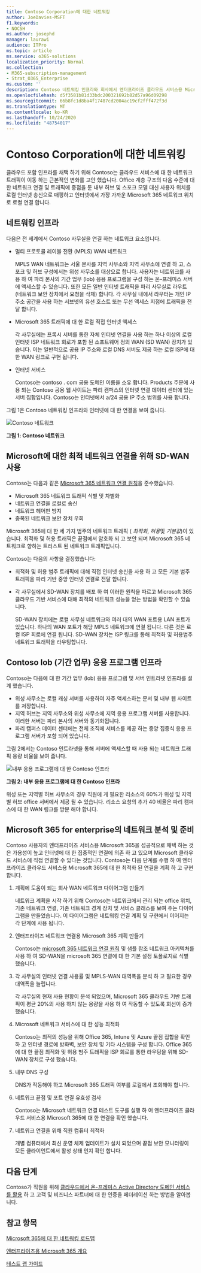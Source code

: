 ```yaml
---
title: Contoso Corporation에 대한 네트워킹
author: JoeDavies-MSFT
f1.keywords:
- NOCSH
ms.author: josephd
manager: laurawi
audience: ITPro
ms.topic: article
ms.service: o365-solutions
localization_priority: Normal
ms.collection:
- M365-subscription-management
- Strat_O365_Enterprise
ms.custom: ''
description: Contoso 네트워킹 인프라와 회사에서 엔터프라이즈 클라우드 서비스용 Microsoft 365에 대 한 최적의 네트워킹 성능을 위해 SD WAN 기술을 사용 하는 방법을 이해 합니다.
ms.openlocfilehash: d5f3581b81d33bdc200321692b82d57a96d09298
ms.sourcegitcommit: 66b8fc1d8ba4f17487cd2004ac19cf2fff472f3d
ms.translationtype: MT
ms.contentlocale: ko-KR
ms.lasthandoff: 10/24/2020
ms.locfileid: "48754017"
---
```

# <a name="networking-for-the-contoso-corporation"></a>Contoso Corporation에 대한 네트워킹

클라우드 포함 인프라를 채택 하기 위해 Contoso는 클라우드 서비스에 대 한 네트워크 트래픽이 이동 하는 근본적인 변화를 고안 했습니다. Office 계층 구조의 다음 수준에 대 한 네트워크 연결 및 트래픽에 중점을 둔 내부 허브 및 스포크 모델 대신 사용자 위치를 로컬 인터넷 송신으로 매핑하고 인터넷에서 가장 가까운 Microsoft 365 네트워크 위치로 로컬 연결 합니다.

## <a name="networking-infrastructure"></a>네트워킹 인프라

다음은 전 세계에서 Contoso 사무실을 연결 하는 네트워크 요소입니다.

- 멀티 프로토콜 레이블 전환 (MPLS) WAN 네트워크

  MPLS WAN 네트워크는 서울 본사를 지역 사무소와 지역 사무소에 연결 하 고, 스포크 및 허브 구성에서는 위성 사무소를 대상으로 합니다. 사용자는 네트워크를 사용 하 여 파리 본사의 기간 업무 (lob) 응용 프로그램을 구성 하는 온-프레미스 서버에 액세스할 수 있습니다. 또한 모든 일반 인터넷 트래픽을 파리 사무실로 라우트 (네트워크 보안 장치에서 요청을 삭제) 합니다. 각 사무실 내에서 라우터는 개인 IP 주소 공간을 사용 하는 서브넷의 유선 호스트 또는 무선 액세스 지점에 트래픽을 전달 합니다.

- Microsoft 365 트래픽에 대 한 로컬 직접 인터넷 액세스

  각 사무실에는 프록시 서버를 통한 자체 인터넷 연결을 사용 하는 하나 이상의 로컬 인터넷 ISP 네트워크 회로가 포함 된 소프트웨어 정의 WAN (SD WAN) 장치가 있습니다. 이는 일반적으로 공용 IP 주소와 로컬 DNS 서버도 제공 하는 로컬 ISP에 대 한 WAN 링크로 구현 됩니다.

- 인터넷 서비스

  Contoso는 contoso \. com 공용 도메인 이름을 소유 합니다. Products 주문에 사용 되는 Contoso 공용 웹 사이트는 파리 캠퍼스의 인터넷 연결 데이터 센터에 있는 서버 집합입니다. Contoso는 인터넷에서 a/24 공용 IP 주소 범위를 사용 합니다.

그림 1은 Contoso 네트워킹 인프라와 인터넷에 대 한 연결을 보여 줍니다.

![Contoso 네트워크](../media/contoso-networking/contoso-networking-fig1.png)
 
**그림 1: Contoso 네트워크**

## <a name="use-of-sd-wan-for-optimal-network-connectivity-to-microsoft"></a>Microsoft에 대한 최적 네트워크 연결을 위해 SD-WAN 사용

Contoso는 다음과 같은 [Microsoft 365 네트워크 연결 원칙](microsoft-365-network-connectivity-principles.md)을 준수했습니다.

- Microsoft 365 네트워크 트래픽 식별 및 차별화
- 네트워크 연결을 로컬로 송신
- 네트워크 헤어핀 방지
- 중복된 네트워크 보안 장치 우회

Microsoft 365에 대 한 세 가지 범주의 네트워크 트래픽 ( *최적화*, *허용*및 *기본값*)이 있습니다. 최적화 및 허용 트래픽은 끝점에서 암호화 되 고 보안 되며 Microsoft 365 네트워크로 향하는 트러스트 된 네트워크 트래픽입니다.

Contoso는 다음의 사항을 결정했습니다:

- 최적화 및 허용 범주 트래픽에 대해 직접 인터넷 송신을 사용 하 고 모든 기본 범주 트래픽을 파리 기반 중앙 인터넷 연결로 전달 합니다.

- 각 사무실에서 SD-WAN 장치를 배포 하 여 이러한 원칙을 따르고 Microsoft 365 클라우드 기반 서비스에 대해 최적의 네트워크 성능을 얻는 방법을 확인할 수 있습니다.

  SD-WAN 장치에는 로컬 사무실 네트워크와 여러 대의 WAN 포트용 LAN 포트가 있습니다. 하나의 WAN 포트가 해당 MPLS 네트워크에 연결 됩니다. 다른 것은 로컬 ISP 회로에 연결 됩니다. SD-WAN 장치는 ISP 링크를 통해 최적화 및 허용범주 네트워크 트래픽을 라우팅합니다.

## <a name="the-contoso-line-of-business-app-infrastructure"></a>Contoso lob (기간 업무) 응용 프로그램 인프라

Contoso는 다음에 대 한 기간 업무 (lob) 응용 프로그램 및 서버 인트라넷 인프라를 설계 했습니다.

- 위성 사무소는 로컬 캐싱 서버를 사용하여 자주 액세스하는 문서 및 내부 웹 사이트를 저장합니다.
- 지역 허브는 지역 사무소와 위성 사무소에 지역 응용 프로그램 서버를 사용합니다. 이러한 서버는 파리 본사의 서버와 동기화됩니다.
- 파리 캠퍼스 데이터 센터에는 전체 조직에 서비스를 제공 하는 중앙 집중식 응용 프로그램 서버가 포함 되어 있습니다.

그림 2에서는 Contoso 인트라넷을 통해 서버에 액세스할 때 사용 되는 네트워크 트래픽 용량 비율을 보여 줍니다.

![내부 응용 프로그램에 대 한 Contoso 인프라](../media/contoso-networking/contoso-networking-fig2.png)
 
**그림 2: 내부 응용 프로그램에 대 한 Contoso 인프라**

위성 또는 지역별 허브 사무소의 경우 직원에 게 필요한 리소스의 60%가 위성 및 지역별 허브 office 서버에서 제공 될 수 있습니다. 리소스 요청의 추가 40 비율은 파리 캠퍼스에 대 한 WAN 링크를 방문 해야 합니다.

## <a name="network-analysis-and-preparation-for-microsoft-365-for-enterprise"></a>Microsoft 365 for enterprise의 네트워크 분석 및 준비

Contoso 사용자의 엔터프라이즈 서비스용 Microsoft 365을 성공적으로 채택 하는 것은 가용성이 높고 인터넷에 대 한 집중적인 연결에 의존 하 고 있으며 Microsoft 클라우드 서비스에 직접 연결할 수 있다는 것입니다. Contoso는 다음 단계를 수행 하 여 엔터프라이즈 클라우드 서비스용 Microsoft 365에 대 한 최적화 된 연결을 계획 하 고 구현 합니다.

1. 계획에 도움이 되는 회사 WAN 네트워크 다이어그램 만들기

   네트워크 계획을 시작 하기 위해 Contoso는 네트워크에서 관리 되는 office 위치, 기존 네트워크 연결, 기존 네트워크 경계 장치 및 서비스 클래스를 보여 주는 다이어그램을 만들었습니다. 이 다이어그램은 네트워킹 연결 계획 및 구현에서 이어지는 각 단계에 사용 됩니다.

2. 엔터프라이즈 네트워크 연결용 Microsoft 365 계획 만들기

   Contoso는 [microsoft 365 네트워크 연결 원칙](microsoft-365-network-connectivity-principles.md) 및 샘플 참조 네트워크 아키텍처를 사용 하 여 SD-WAN을 microsoft 365 연결에 대 한 기본 설정 토폴로지로 식별 했습니다.

3. 각 사무실의 인터넷 연결 사용률 및 MPLS-WAN 대역폭을 분석 하 고 필요한 경우 대역폭을 늘립니다.

   각 사무실의 현재 사용 현황이 분석 되었으며, Microsoft 365 클라우드 기반 트래픽이 평균 20%의 사용 하지 않는 용량을 사용 하 여 작동할 수 있도록 회선이 증가 했습니다.

4. Microsoft 네트워크 서비스에 대 한 성능 최적화

   Contoso는 최적의 성능을 위해 Office 365, Intune 및 Azure 끝점 집합을 확인 하 고 인터넷 경로에 방화벽, 보안 장치 및 기타 시스템을 구성 합니다. Office 365에 대 한 끝점 최적화 및 허용 범주 트래픽을 ISP 회로를 통한 라우팅을 위해 SD-WAN 장치로 구성 했습니다.

5. 내부 DNS 구성

   DNS가 작동해야 하고 Microsoft 365 트래픽 여부를 로컬에서 조회해야 합니다.

6. 네트워크 끝점 및 포트 연결 유효성 검사

   Contoso는 Microsoft 네트워크 연결 테스트 도구를 실행 하 여 엔터프라이즈 클라우드 서비스용 Microsoft 365에 대 한 연결을 확인 했습니다.

7. 네트워크 연결을 위해 직원 컴퓨터 최적화

   개별 컴퓨터에서 최신 운영 체제 업데이트가 설치 되었으며 끝점 보안 모니터링이 모든 클라이언트에서 활성 상태 인지 확인 합니다.

## <a name="next-step"></a>다음 단계

Contoso가 직원을 위해 [클라우드에서 온-프레미스 Active Directory 도메인 서비스를 활용](contoso-identity.md) 하 고 고객 및 비즈니스 파트너에 대 한 인증을 페더레이션 하는 방법을 알아봅니다.

## <a name="see-also"></a>참고 항목

[Microsoft 365에 대 한 네트워킹 로드맵](networking-roadmap-microsoft-365.md)

[엔터프라이즈용 Microsoft 365 개요](microsoft-365-overview.md)

[테스트 랩 가이드](m365-enterprise-test-lab-guides.md)
